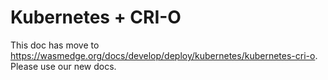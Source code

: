 # Kubernetes + CRI-O

This doc has move to <https://wasmedge.org/docs/develop/deploy/kubernetes/kubernetes-cri-o>. Please use our new docs.
